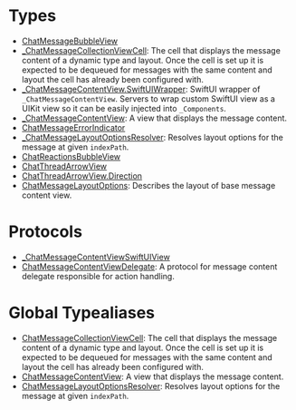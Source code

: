 # Types

  - [ChatMessageBubbleView](/ChatMessageBubbleView)
  - [\_СhatMessageCollectionViewCell](/_%D0%A1hatMessageCollectionViewCell):
    The cell that displays the message content of a dynamic type and layout.
    Once the cell is set up it is expected to be dequeued for messages with
    the same content and layout the cell has already been configured with.
  - [\_ChatMessageContentView.SwiftUIWrapper](/_ChatMessageContentView_SwiftUIWrapper):
    SwiftUI wrapper of `_ChatMessageContentView`.
    Servers to wrap custom SwiftUI view as a UIKit view so it can be easily injected into `_Components`.
  - [\_ChatMessageContentView](/_ChatMessageContentView):
    A view that displays the message content.
  - [ChatMessageErrorIndicator](/ChatMessageErrorIndicator)
  - [\_ChatMessageLayoutOptionsResolver](/_ChatMessageLayoutOptionsResolver):
    Resolves layout options for the message at given `indexPath`.
  - [ChatReactionsBubbleView](/ChatReactionsBubbleView)
  - [ChatThreadArrowView](/ChatThreadArrowView)
  - [ChatThreadArrowView.Direction](/ChatThreadArrowView_Direction)
  - [ChatMessageLayoutOptions](/ChatMessageLayoutOptions):
    Describes the layout of base message content view.

# Protocols

  - [\_ChatMessageContentViewSwiftUIView](/_ChatMessageContentViewSwiftUIView)
  - [ChatMessageContentViewDelegate](/ChatMessageContentViewDelegate):
    A protocol for message content delegate responsible for action handling.

# Global Typealiases

  - [СhatMessageCollectionViewCell](/%D0%A1hatMessageCollectionViewCell):
    The cell that displays the message content of a dynamic type and layout.
    Once the cell is set up it is expected to be dequeued for messages with
    the same content and layout the cell has already been configured with.
  - [ChatMessageContentView](/ChatMessageContentView):
    A view that displays the message content.
  - [ChatMessageLayoutOptionsResolver](/ChatMessageLayoutOptionsResolver):
    Resolves layout options for the message at given `indexPath`.
